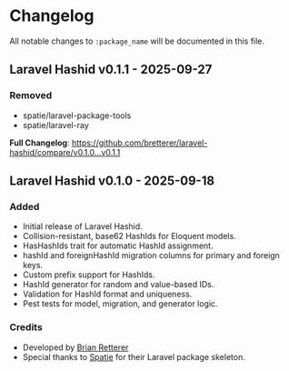 # Changelog

All notable changes to `:package_name` will be documented in this file.

## Laravel Hashid v0.1.1 - 2025-09-27

### Removed

- spatie/laravel-package-tools
- spatie/laravel-ray

**Full Changelog**: https://github.com/bretterer/laravel-hashid/compare/v0.1.0...v0.1.1

## Laravel Hashid v0.1.0 - 2025-09-18

### Added

- Initial release of Laravel Hashid.
- Collision-resistant, base62 HashIds for Eloquent models.
- HasHashIds trait for automatic HashId assignment.
- hashId and foreignHashId migration columns for primary and foreign keys.
- Custom prefix support for HashIds.
- HashId generator for random and value-based IDs.
- Validation for HashId format and uniqueness.
- Pest tests for model, migration, and generator logic.

### Credits

- Developed by [Brian Retterer](https://github.com/bretterer)
- Special thanks to [Spatie](https://spatie.be/open-source) for their Laravel package skeleton.
